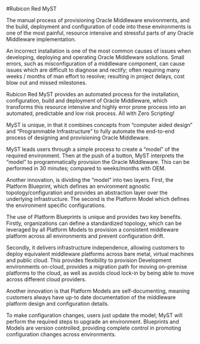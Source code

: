 #Rubicon Red MyST

The manual process of provisioning Oracle Middleware environments, and the build, deployment and configuration of code into these environments is one of the most painful, resource intensive and stressful parts of any Oracle Middleware implementation.  

An incorrect installation is one of the most common causes of issues when developing, deploying and operating Oracle Middleware solutions.  Small errors, such as misconfiguration of a middleware component, can cause issues which are difficult to diagnose and rectify; often requiring many weeks / months of man effort to resolve; resulting in project delays, cost blow out and missed milestones.

Rubicon Red MyST provides an automated process for the installation, configuration, build and deployment of Oracle Middleware, which transforms this resource intensive and highly error prone process into an automated, predictable and low risk process. All with Zero Scripting!

MyST is unique, in that it combines concepts from “computer aided design” and “Programmable Infrastructure” to fully automate the end-to-end process of designing and provisioning Oracle Middleware.

MyST leads users through a simple process to create a “model” of the required environment. Then at the push of a button, MyST interprets the “model” to programmatically provision the Oracle Middleware. This can be performed in 30 minutes; compared to weeks/months with OEM.

Another innovation, is dividing the “model” into two layers. First, the Platform Blueprint, which defines an environment agnostic topology/configuration and provides an abstraction layer over the underlying infrastructure. The second is the Platform Model which defines the environment specific configurations.

The use of Platform Blueprints is unique and provides two key benefits. Firstly, organizations can define a standardized topology, which can be leveraged by all Platform Models to provision a consistent middleware platform across all environments and prevent configuration drift.

Secondly, it delivers infrastructure independence, allowing customers to deploy equivalent middleware platforms across bare metal, virtual machines and public cloud.
This provides flexibility to provision Development environments on-cloud, provides a migration path for moving on-premise platforms to the cloud, as well as avoids cloud lock-in by being able to move across different cloud providers. 

Another innovation is that Platform Models are self-documenting, meaning customers always have up-to date documentation of the middleware platform design and configuration details.

To make configuration changes, users just update the model; MyST will perform the required steps to upgrade an environment.  Blueprints and Models are version controlled, providing complete control in promoting configuration changes across environments.

